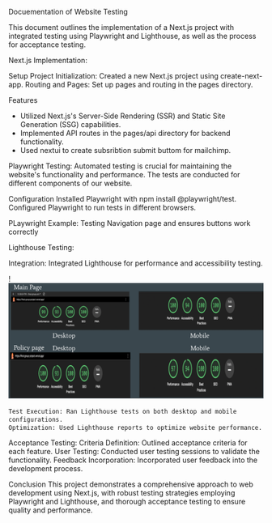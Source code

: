 Docuementation of Website Testing

This document outlines the implementation of a Next.js project with integrated testing using Playwright and Lighthouse, as well as the process for acceptance testing.

Next.js Implementation:

Setup
Project Initialization: Created a new Next.js project using create-next-app.
Routing and Pages: Set up pages and routing in the pages directory.

Features
- Utilized Next.js's Server-Side Rendering (SSR) and Static Site Generation (SSG) capabilities.
- Implemented API routes in the pages/api directory for backend functionality.
- Used nextui to create subsribtion submit buttom for mailchimp.

Playwright Testing:
Automated testing is crucial for maintaining the website's functionality and performance. The  tests are conducted for different components of our website.

Configuration
Installed Playwright with npm install @playwright/test.
Configured Playwright to run tests in different browsers.


PLaywright Example: Testing Navigation page and ensures buttons work correctly


Lighthouse Testing:

Integration: Integrated Lighthouse for performance and accessibility testing.

!![Example Image](images/lighthouse.png)

    Test Execution: Ran Lighthouse tests on both desktop and mobile configurations.
    Optimization: Used Lighthouse reports to optimize website performance.

Acceptance Testing:
Criteria Definition: Outlined acceptance criteria for each feature.
User Testing: Conducted user testing sessions to validate the functionality.
Feedback Incorporation: Incorporated user feedback into the development process.

Conclusion
This project demonstrates a comprehensive approach to web development using Next.js, with robust testing strategies employing Playwright and Lighthouse, and thorough acceptance testing to ensure quality and performance.

